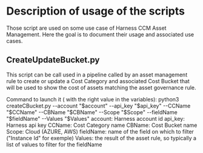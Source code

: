 # Description of usage of the scripts
Those script are used on some use case of Harness CCM Asset Management. Here the goal is to document their usage and associated use cases.

## CreateUpdateBucket.py
This script can be call used in a pipeline called by an asset management rule to create or update a Cost Category and associated Cost Bucket that will be used to show the cost of assets 
matching the asset governance rule.

Command to launch it ( with the right value in the variables):
python3 createCBucket.py --account "$account" --api_key "$api_key" --CCName "$CCName" --CBName "$CBName" --Scope "$Scope" --fieldName "$fieldName" --Values "$Values"
account: Harness account id
api_key: Harness api key
CCName: Cost Category name
CBName: Cost Bucket name
Scope: Cloud (AZURE, AWS)
fieldName: name of the field on which to filter ("Instance Id" for exemple)
Values: the result of the asset rule, so typically a list of values to filter for the fieldName
